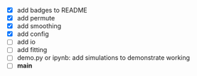 - [x] add badges to README
- [x] add permute
- [x] add smoothing
- [x] add config
- [ ] add io
- [ ] add fitting
- [ ] demo.py or ipynb: add simulations to demonstrate working
- [ ] __main__
